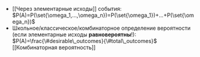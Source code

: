 * [[Через элементарные исходы]] события: $P(A)=P(\set{\omega_1,...,\omega_n})=P(\set{\omega_1})+...+P(\set{\omega_n})$
* Школьное/классическое/комбинаторное определение вероятности (если элементарные исходы **равновероятны**!): $P(A)=\frac{\#desirable\_outcomes}{\#total\_outcomes}$ [[Комбинаторная вероятность]]
